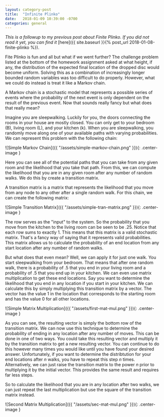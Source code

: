 ```yaml
---
layout: category-post
title:  "Infinite Plinko"
date:   2018-01-09 10:39:00 -0700
categories: general
---
```

_This is a followup to my previous post about Finite Plinko.  If you did not read it yet, you can find it_ [here]({{ site.baseurl }}{% post_url 2018-01-08-finite-plinko %}).

Fite Plinko is fun and all but what if we went further?  The challenge problem listed at the bottom of the homework assignment asked at what height, if any, the distribution of the expected final location of the dropped disc would become uniform.  Solving this as a combination of increasingly longer bounded random variables was too difficult to do properly.  However, what we could do instead is treat it like a Markov chain.

A Markov chain is a stochastic model that represents a possible series of events where the probability of the next event is only dependent on the result of the previous event.  Now that sounds really fancy but what does that really mean?

Imagine you are sleepwalking.  Luckily for you, the doors connecting the rooms in your house are mostly closed.  You can only get to your bedroom (B), living room (L), and your kitchen (k). When you are sleepwalking, you randomly move along one of your available paths with varying probabilities.  We can represent this problem with the following chain:

![Simple Markov Chain]({{ "/assets/simple-markov-chain.png" }}){: .center-image } 

Here you can see all of the potential paths that you can take from any given room and the likelihood that you take that path.  From this, we can compute the likelihood that you are in any given room after any number of random walks.  We do this by create a transition matrix.

A transition matrix is a matrix that represents the likelihood that you move from any node to any other after a single random walk.  For this chain, we can create the following matrix:

![Simple Transition Matrix]({{ "/assets/simple-tran-matrix.png" }}){: .center-image } 

The row serves as the "input" to the system.  So the probability that you move from the kitchen to the living room can be seen to be .25.  Notice that each row sums to exactly 1.  This means that this matrix is a valid stochastic matrix.  That's a fancy way of saying that it represents valid probabilities.  This matrix allows us to calculate the probability of an end location from any start location after any number of random walks.

But what does that even mean?  Well, we can apply it for just one walk.  You start sleepwalking from your bedroom.  That means that after one random walk, there is a probability of .5 that you end in your living room and a probability of .5 that you end up in your kitchen.  We can even use matrix multiplication to get these end locations.  Say you want to determine the likelihood that you end in any location if you start in your kitchen.  We can calculate this by simply multiplying this transition matrix by a vector.  The vector has the value 1 in the location that corresponds to the starting room and has the value 0 for all other locations.

![Simple Matrix Multiplication]({{ "/assets/first-mat-mul.png" }}){: .center-image } 

As you can see, the resulting vector is simply the bottom row of the transition matrix.  We can now use this technique to determine the probability of ending in any location after any number of moves.  This can be done in one of two ways.  You could take this resulting vector and multiply it by the transition matrix to get a new resulting vector.  You can continue to do this however many times you would like until you have found your desired answer.  Unfortunately, if you want to determine the distribtution for your end locations after _n_ walks, you have to repeat this step _n_ times.  Alternatively, we can just raise the transition matrix to the power _n_ prior to multiplying it by the initial vector.  This provides the same result and requires far less steps.

So to calculate the likelihood that you are in any location after two walks, we can just repeat the last multiplication but use the square of the transition matrix instead.

![Second Matrix Multiplication]({{ "/assets/sec-mat-mul.png" }}){: .center-image } 